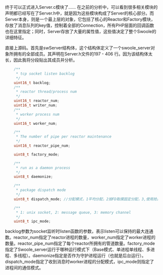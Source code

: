 
终于可以正式进入Server.c模块了……
在之前的分析中，可以看到很多相关模块的声明都已经写在了Server.h中，就是因为这些模块构成了Server的核心部分。而Server本身，则是一个最上层的对象，它包括了核心的Reactor和Factory模块，存放了消息队列的key值，控制着全部的Connection，所有PHP层面的回调函数也在这里指定；同时，Server存放了大量的属性值，这些值决定了整个Swoole的详细特征。

直接上源码。首先是swServer结构体，这个结构体定义了一个swoole_server对象所拥有的全部成员。其声明在Server.h文件的197 - 406 行。因为该结构体太长，因此我将分段贴出其成员并分析。
```c
    /**
     * tcp socket listen backlog
     */
    uint16_t backlog;
    /**
     * reactor thread/process num
     */
    uint16_t reactor_num;
    uint16_t writer_num;
    /**
     * worker process num
     */
    uint16_t worker_num;

    /**
     * The number of pipe per reactor maintenance
     */
    uint16_t reactor_pipe_num;

    uint8_t factory_mode;

    /**
     * run as a daemon process
     */
    uint8_t daemonize;

    /**
     * package dispatch mode
     */
    uint8_t dispatch_mode; //分配模式，1平均分配，2按FD取摸固定分配，3,使用抢占式队列(IPC消息队列)分配

    /**
     * 1: unix socket, 2: message queue, 3: memory channel
     */
    uint8_t ipc_mode;
```
backlog参数为socket监听时listen函数的参数，表示listen可以保持的最大连通数。reactor_num指定了reactor进程的数量，worker_num指定了worker进程的数量。reactor_pipe_num指定了每个reactor所拥有的管道数量。factory_mode指定了Swoole_server运行于哪种运行模式下（Base模式、单进程单线程、多进程、多线程）。daemonize指定是否作为守护进程运行（也就是后台运行）。dispatch_mode指定了收到消息时worker进程的分配模式，ipc_mode则指定了进程间的通信模式。


